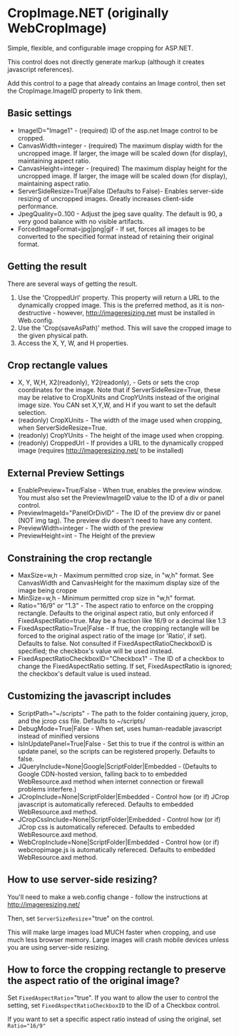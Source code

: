# CropImage.NET (originally WebCropImage)

Simple, flexible, and configurable image cropping for ASP.NET.

This control does not directly generate markup (although it creates javascript references). 

Add this control to a page that already contains an Image control, then set the CropImage.ImageID property to link them.



## Basic settings

* ImageID="Image1" - (required) ID of the asp.net Image control to be cropped.
* CanvasWidth=integer - (required) The maximum display width for the uncropped image. If larger, the image will be scaled down (for display), maintaining aspect ratio.
* CanvasHeight=integer - (required) The maximum display height for the uncropped image. If larger, the image will be scaled down (for display), maintaining aspect ratio.
* ServerSideResize=True|False (Defaults to False)- Enables server-side resizing of uncropped images. Greatly increases client-side performance.
* JpegQuality=0..100 - Adjust the jpeg save quality. The default is 90, a very good balance with no visible artifacts.
* ForcedImageFormat=jpg|png|gif -  If set, forces all images to be converted to the specified format instead of retaining their original format. 

## Getting the result

There are several ways of getting the result. 

1. Use the 'CroppedUrl' property. This property will return a URL to the dynamically cropped image. This is the preferred method, as it is non-destructive - however, http://imageresizing.net must be installed in Web.config.
2. Use the 'Crop(saveAsPath)' method. This will save the cropped image to the given physical path.
3. Access the X, Y, W, and H properties. 


## Crop rectangle values

* X, Y, W,H, X2(readonly), Y2(readonly), - Gets or sets the crop coordinates for the image. Note that if ServerSideResize=True, these may be relative to CropXUnits and CropYUnits instead of the original image size. You CAN set X,Y,W, and H if you want to set the default selection.
* (readonly) CropXUnits - The width of the image used when cropping, when ServerSideResize=True.
* (readonly) CropYUnits - The height of the image used when cropping.
* (readonly) CroppedUrl - If provides a URL to the dynamically cropped image (requires http://imageresizing.net/ to be installed)


## External Preview Settings

* EnablePreview=True/False - When true, enables the preview window. You must also set the PreviewImageID value to the ID of a div or panel control.
* PreviewImageId="PanelOrDivID" -  The ID of the preview div or panel (NOT img tag). The preview div doesn't need to have any content.
* PreviewWidth=integer - The width of the preview
* PreviewHeight=int - The Height of the preview


## Constraining the crop rectangle

* MaxSize=w,h - Maximum permitted crop size, in "w,h" format. See CanvasWidth and CanvasHeight for the maximum display size of the image being croppe
* MinSize=w,h - Minimum permitted crop size in "w,h" format.
* Ratio="16/9" or "1.3" - The aspect ratio to enforce on the cropping rectangle. Defaults to the original aspect ratio, but only enforced if FixedAspectRatio=true. May be a fraction like 16/9 or a decimal like 1.3
* FixedAspectRatio=True|False - If true, the cropping rectangle will be forced to the original aspect ratio of the image (or 'Ratio', if set). Defaults to false. Not consulted if FixedAspectRatioCheckboxID is specified; the checkbox's value will be used instead.
* FixedAspectRatioCheckboxID="Checkbox1" - The ID of a checkbox to change the FixedAspectRatio setting. If set, FixedAspectRatio is ignored; the checkbox's default value is used instead.


## Customizing the javascript includes

* ScriptPath="~/scripts" - The path to the folder containing jquery, jcrop, and the jcrop css file. Defaults to ~/scripts/
* DebugMode=True|False - When set, uses human-readable javascript instead of minified versions
* IsInUpdatePanel=True|False - Set this to true if the control is within an update panel, so the scripts can be registered properly. Defaults to false.
* JQueryInclude=None|Google|ScriptFolder|Embedded - (Defaults to Google CDN-hosted version, falling back to to embedded WebResource.axd method when internet connection or firewall problems interfere.)
* JCropInclude=None|ScriptFolder|Embedded - Control how (or if) JCrop javascript is automatically refereced. Defaults to embedded WebResource.axd method.
* JCropCssInclude=None|ScriptFolder|Embedded - Control how (or if) JCrop css is automatically refereced. Defaults to embedded WebResource.axd method.
* WebCropInclude=None|ScriptFolder|Embedded - Control how (or if) webcropimage.js is automatically refereced. Defaults to embedded WebResource.axd method. 

       
## How to use server-side resizing?

You'll need to make a web.config change - follow the instructions at http://imageresizing.net/

Then, set `ServerSizeResize`="true" on the control. 

This will make large images load MUCH faster when cropping, and use much less browser memory. Large images will crash mobile devices unless you are using server-side resizing.

## How to force the cropping rectangle to preserve the aspect ratio of the original image?

Set `FixedAspectRatio`="true". If you want to allow the user to control the setting, set `FixedAspectRatioCheckboxID` to the ID of a Checkbox control.

If you want to set a specific aspect ratio instead of using the original, set `Ratio="16/9"`
